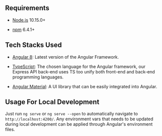 ## Requirements

* [Node.js](https://nodejs.org/) 10.15.0+

* [npm](https://www.npmjs.com/) 6.4.1+

## Tech Stacks Used

- [Angular 8](https://angular.io/): Latest version of the Angular Framework.

- [TypeScript](https://www.typescriptlang.org/): The chosen language for the Angular framework, our Express API back-end uses TS too unify both front-end and back-end programming languages.

- [Angular Material](https://material.angular.io/): A UI library that can be easily integrated into Angular.

## Usage For Local Development

Just run ```ng serve``` or ```ng serve --open``` to automatically navigate to `http://localhost:4200/`. Any environment vars that needs to be updated during local development can be applied through Angular's environment files.
